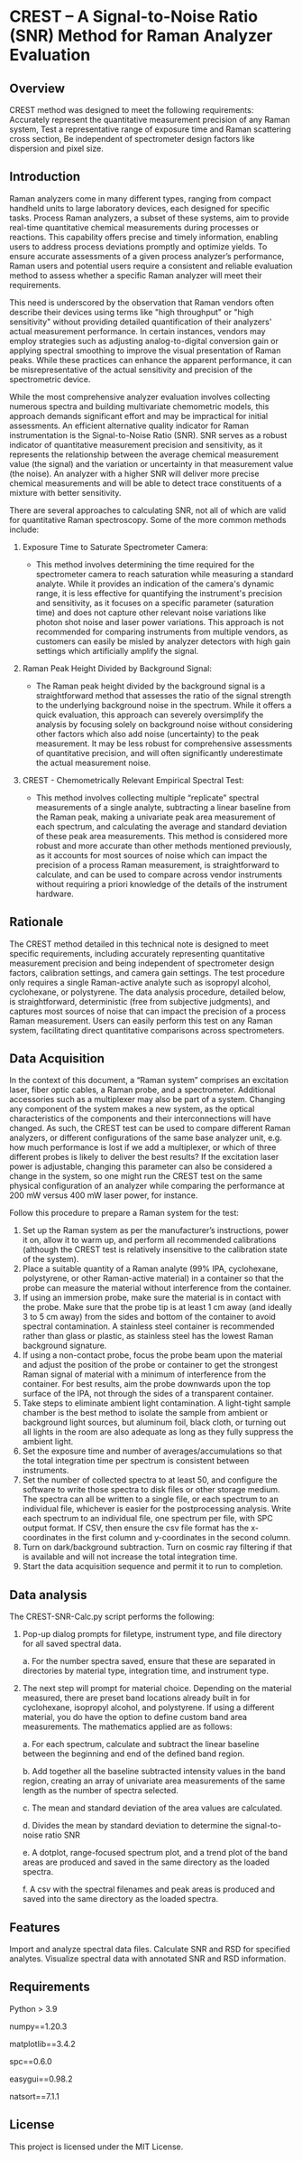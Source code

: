 # CREST – A Signal-to-Noise Ratio (SNR) Method for Raman Analyzer Evaluation

## Overview
CREST method was designed to meet the following requirements:  Accurately represent the quantitative measurement precision of any Raman system, Test a representative range of exposure time and Raman scattering cross section, Be independent of spectrometer design factors like dispersion and pixel size.

## Introduction

Raman analyzers come in many different types, ranging from compact handheld units to large laboratory devices, each designed for specific tasks. Process Raman analyzers, a subset of these systems, aim to provide real-time quantitative chemical measurements during processes or reactions. This capability offers precise and timely information, enabling users to address process deviations promptly and optimize yields. To ensure accurate assessments of a given process analyzer’s performance, Raman users and potential users require a consistent and reliable evaluation method to assess whether a specific Raman analyzer will meet their requirements.

This need is underscored by the observation that Raman vendors often describe their devices using terms like "high throughput" or "high sensitivity" without providing detailed quantification of their analyzers' actual measurement performance. In certain instances, vendors may employ strategies such as adjusting analog-to-digital conversion gain or applying spectral smoothing to improve the visual presentation of Raman peaks. While these practices can enhance the apparent performance, it can be misrepresentative of the actual sensitivity and precision of the spectrometric device.

While the most comprehensive analyzer evaluation involves collecting numerous spectra and building multivariate chemometric models, this approach demands significant effort and may be impractical for initial assessments. An efficient alternative quality indicator for Raman instrumentation is the Signal-to-Noise Ratio (SNR). SNR serves as a robust indicator of quantitative measurement precision and sensitivity, as it represents the relationship between the average chemical measurement value (the signal) and the variation or uncertainty in that measurement value (the noise). An analyzer with a higher SNR will deliver more precise chemical measurements and will be able to detect trace constituents of a mixture with better sensitivity. 

There are several approaches to calculating SNR, not all of which are valid for quantitative Raman spectroscopy. Some of the more common methods include: 

1.	Exposure Time to Saturate Spectrometer Camera:

      - This method involves determining the time required for the spectrometer camera to reach saturation while measuring a standard analyte. While it provides an indication of the camera's dynamic range, it is less effective for quantifying the instrument's precision and sensitivity, as it focuses on a specific parameter (saturation time) and does not capture other relevant noise variations like photon shot noise and laser power variations. This approach is not recommended for comparing instruments from multiple vendors, as customers can easily be misled by analyzer detectors with high gain settings which artificially amplify the signal.

2.	Raman Peak Height Divided by Background Signal:

      - The Raman peak height divided by the background signal is a straightforward method that assesses the ratio of the signal strength to the underlying background noise in the spectrum. While it offers a quick evaluation, this approach can severely  oversimplify the analysis by focusing solely on background noise without considering other factors which also add noise (uncertainty) to the peak measurement. It may be less robust for comprehensive assessments of quantitative precision, and will often significantly underestimate the actual measurement noise.

3.	CREST - Chemometrically Relevant Empirical Spectral Test:
   
      - This method involves collecting multiple “replicate” spectral measurements of a single analyte, subtracting a linear baseline from the Raman peak, making a univariate peak area measurement of each spectrum, and calculating the average and standard deviation of these peak area measurements.  This method is considered more robust and more accurate than other methods mentioned previously, as it accounts for most sources of noise which can impact the precision of a process Raman measurement, is straightforward to calculate, and can be used to compare across vendor instruments without requiring a priori knowledge of the details of the instrument hardware. 

## Rationale

The CREST method detailed in this technical note is designed to meet specific requirements, including accurately representing quantitative measurement precision and being independent of spectrometer design factors, calibration settings, and camera gain settings. The test procedure only requires a single Raman-active analyte such as isopropyl alcohol, cyclohexane, or polystyrene. The data analysis procedure, detailed below, is straightforward, deterministic (free from subjective judgments), and captures most sources of noise that can impact the precision of a process Raman measurement. Users can easily perform this test on any Raman system, facilitating direct quantitative comparisons across spectrometers.

## Data Acquisition

In the context of this document, a “Raman system” comprises an excitation laser, fiber optic cables, a Raman probe, and a spectrometer. Additional accessories such as a multiplexer may also be part of a system. Changing any component of the system makes a new system, as the optical characteristics of the components and their interconnections will have changed. As such, the CREST test can be used to compare different Raman analyzers, or different configurations of the same base analyzer unit, e.g. how much performance is lost if we add a multiplexer, or which of three different probes is likely to deliver the best results? If the excitation laser power is adjustable, changing this parameter can also be considered a change in the system, so one might run the CREST test on the same physical configuration of an analyzer while comparing the performance at 200 mW versus 400 mW laser power, for instance.

Follow this procedure to prepare a Raman system for the test:

1.	Set up the Raman system as per the manufacturer’s instructions, power it on, allow it to warm up, and perform all recommended calibrations (although the CREST test is relatively insensitive to the calibration state of the system).
2.	Place a suitable quantity of a Raman analyte (99% IPA, cyclohexane, polystyrene, or other Raman-active material) in a container so that the probe can measure the material without interference from the container. 
3.	If using an immersion probe, make sure the material is in contact with the probe. Make sure that the probe tip is at least 1 cm away (and ideally 3 to 5 cm away) from the sides and bottom of the container to avoid spectral contamination. A stainless steel container is recommended rather than glass or plastic, as stainless steel has the lowest Raman background signature.
4.	If using a non-contact probe, focus the probe beam upon the material and adjust the position of the probe or container to get the strongest Raman signal of material with a minimum of interference from the container. For best results, aim the probe downwards upon the top surface of the IPA, not through the sides of a transparent container.
5.	Take steps to eliminate ambient light contamination. A light-tight sample chamber is the best method to isolate the sample from ambient or background light sources, but aluminum foil, black cloth, or turning out all lights in the room are also adequate as long as they fully suppress the ambient light.
6.	Set the exposure time and number of averages/accumulations so that the total integration time per spectrum is consistent between instruments.
7.	Set the number of collected spectra to at least 50, and configure the software to write those spectra to disk files or other storage medium. The spectra can all be written to a single file, or each spectrum to an individual file, whichever is easier for the postprocessing analysis. Write each spectrum to an individual file, one spectrum per file, with SPC output format. If CSV, then ensure the csv file format has the x-coordinates in the first column and y-coordinates in the second column.
8.	Turn on dark/background subtraction. Turn on cosmic ray filtering if that is available and will not increase the total integration time.
9.	Start the data acquisition sequence and permit it to run to completion.


## Data analysis

The CREST-SNR-Calc.py script performs the following:

1.	Pop-up dialog prompts for filetype, instrument type, and file directory for all saved spectral data.
   
    a. For the number spectra saved, ensure that these are separated in directories by material type, integration time, and instrument type.

2. The next step will prompt for material choice. Depending on the material measured, there are preset band locations already built in for cyclohexane, isopropyl alcohol, and polystyrene. If using a different material, you do have the option to define custom band area measurements. The mathematics applied are as follows:

  	a. For each spectrum, calculate and subtract the linear baseline between the beginning and end of the defined band region.
   
    b. Add together all the baseline subtracted intensity values in the band region, creating an array of univariate area measurements of the same length as the number of spectra selected. 
  	
    c. The mean and standard deviation of the area values are calculated.
  	 	
    d. Divides the mean by standard deviation to determine the signal-to-noise ratio SNR

    e. A dotplot, range-focused spectrum plot, and a trend plot of the band areas are produced and saved in the same directory as the loaded spectra.

    f. A csv with the spectral filenames and peak areas is produced and saved into the same directory as the loaded spectra. 


## Features
Import and analyze spectral data files.
Calculate SNR and RSD for specified analytes.
Visualize spectral data with annotated SNR and RSD information.

## Requirements
Python > 3.9

numpy==1.20.3

matplotlib==3.4.2

spc==0.6.0

easygui==0.98.2

natsort==7.1.1


## License
This project is licensed under the MIT License.




